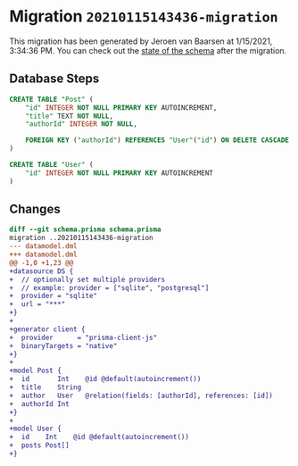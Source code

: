 # Migration `20210115143436-migration`

This migration has been generated by Jeroen van Baarsen at 1/15/2021, 3:34:36 PM.
You can check out the [state of the schema](./schema.prisma) after the migration.

## Database Steps

```sql
CREATE TABLE "Post" (
    "id" INTEGER NOT NULL PRIMARY KEY AUTOINCREMENT,
    "title" TEXT NOT NULL,
    "authorId" INTEGER NOT NULL,

    FOREIGN KEY ("authorId") REFERENCES "User"("id") ON DELETE CASCADE ON UPDATE CASCADE
)

CREATE TABLE "User" (
    "id" INTEGER NOT NULL PRIMARY KEY AUTOINCREMENT
)
```

## Changes

```diff
diff --git schema.prisma schema.prisma
migration ..20210115143436-migration
--- datamodel.dml
+++ datamodel.dml
@@ -1,0 +1,23 @@
+datasource DS {
+  // optionally set multiple providers
+  // example: provider = ["sqlite", "postgresql"]
+  provider = "sqlite"
+  url = "***"
+}
+
+generator client {
+  provider      = "prisma-client-js"
+  binaryTargets = "native"
+}
+
+model Post {
+  id       Int    @id @default(autoincrement())
+  title    String
+  author   User   @relation(fields: [authorId], references: [id])
+  authorId Int
+}
+
+model User {
+  id    Int    @id @default(autoincrement())
+  posts Post[]
+}
```


